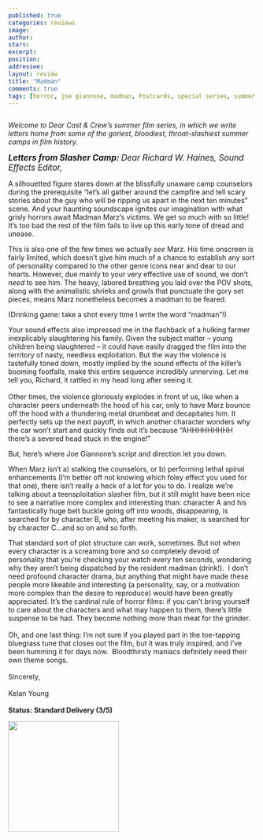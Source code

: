 ```yaml
---
published: true
categories: reviews
image:
author: 
stars: 
excerpt: 
position: 
addressee: 
layout: review
title: "Madman"
comments: true
tags: [horror, joe giannone, madman, Postcards, special series, summer camp, Summer Camp]
---
```

<div><p><em></em><span class="full-image-block ssNonEditable"><span><a href="/letters/2012/7/13/madman.html"><img src="http://static.squarespace.com/static/5005f6bcc4aa41161b33e89e/5329cf1fe4b07c068ebf74de/5329cf1fe4b07c068ebf75b3/1342187323045/madman.jpg" alt="" /></a></span></span></p>
<p><em>Welcome to Dear Cast &amp; Crew&#8217;s summer film series, in which we    write letters home from some of the goriest, bloodiest, throat-slashiest    summer camps in film history.</em></p>
<p><em><span style="font-size:120%;"><strong>Letters from Slasher Camp: </strong>Dear Richard W. Haines, Sound Effects Editor,</span></em></p>
<p>A silhouetted figure stares down at the blissfully unaware camp counselors during the prerequisite &#8220;let&rsquo;s all gather around the campfire and tell scary stories about the guy who will be ripping us apart in the next ten minutes&#8221; scene. And your haunting soundscape ignites our imagination with what grisly horrors await Madman Marz&rsquo;s victims. We get so much with so little! It&rsquo;s too bad the rest of the film fails to live up this early tone of dread and unease.</p>
<p>This is also one of the few times we actually <em>see</em> Marz. His time onscreen is fairly limited, which doesn&rsquo;t give him much of a chance to establish any sort of personality compared to the other genre icons near and dear to our hearts. However, due mainly to your very effective use of sound, we don&rsquo;t <em>need</em> to see him. The heavy, labored breathing you laid over the POV shots, along with the animalistic shrieks and growls that punctuate the gory set pieces, means Marz nonetheless becomes a madman to be feared.</p>
<p>(Drinking game: take a shot every time I write the word &ldquo;madman&rdquo;!)</p>
<p>Your sound effects also impressed me in the flashback of a hulking farmer inexplicably slaughtering his family. Given the subject matter &ndash; young children being slaughtered &ndash; it could have easily dragged the film into the territory of nasty, needless exploitation. But the way the violence is tastefully toned down, mostly implied by the sound effects of the killer&rsquo;s booming footfalls, make this entire sequence incredibly unnerving. Let me tell you, Richard, it rattled in my head long after seeing it.<br /> <br /> Other times, the violence gloriously explodes in front of us, like when a character peers underneath the hood of his car, only to have Marz bounce off the hood with a thundering metal drumbeat and decapitates him. It perfectly sets up the next payoff, in which another character wonders why the car won&#8217;t start and quickly finds out it&rsquo;s because &#8220;AHHHHHHHHH there&#8217;s a severed head stuck in the engine!&#8221;</p>
<p>But, here&rsquo;s where Joe Giannone&rsquo;s script and direction let you down.&nbsp;</p>
<p>When Marz isn&rsquo;t a) stalking the counselors, or b) performing lethal spinal enhancements (I&rsquo;m better off not knowing which foley effect you used for that one), there isn&rsquo;t really a heck of a lot for you to do. I realize we&#8217;re talking about a teensploitation slasher film, but it still might have been nice to see a narrative more complex and interesting than: character A and his fantastically huge belt buckle going off into woods, disappearing, is searched for by character B, who, after meeting his maker, is searched for by character C&hellip;and so on and so forth.</p>
<p>That standard sort of plot structure can work, sometimes. But not when every character is a screaming bore and so completely devoid of personality that you&rsquo;re checking your watch every ten seconds, wondering why they aren&#8217;t being dispatched by the resident madman (drink!).&nbsp; I don&#8217;t need profound character drama, but anything that might have made these people more likeable and interesting (a personality, say, or a motivation more complex than the desire to reproduce) would have been greatly appreciated. It&rsquo;s the cardinal rule of horror films: if you can&#8217;t bring yourself to care about the characters and what may happen to them, there&#8217;s little suspense to be had. They become nothing more than meat for the grinder. <br /> <br /> Oh, and one last thing: I&rsquo;m not sure if you played part in the toe-tapping bluegrass tune that closes out the film, but it was truly inspired, and I&rsquo;ve been humming it for days now.&nbsp; Bloodthirsty maniacs definitely need their own theme songs. <br /> <br /> Sincerely,<br /> <br /> Kelan Young<br /> <br /><strong> Status: Standard Delivery (3/5)</strong></p>
<p><span class="ssNonEditable full-image-block"><span><a href="http://www.zip.ca/Browse/Title.aspx?f=titleId%28106159%29"><img style="width:225px;" src="http://static.squarespace.com/static/5005f6bcc4aa41161b33e89e/5329cf1fe4b07c068ebf74de/5329cf20e4b07c068ebf7ca3/1343245454095/Rent-it-on-Zip.png" alt="" /></a></span></span></p></div>
